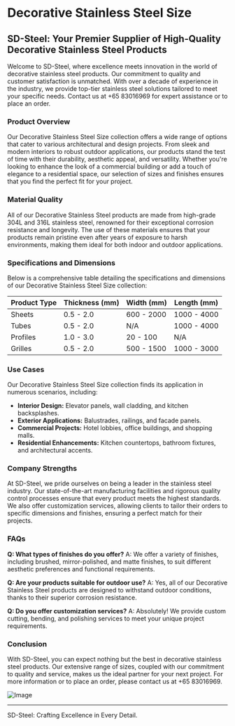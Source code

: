 # Decorative Stainless Steel Size

## SD-Steel: Your Premier Supplier of High-Quality Decorative Stainless Steel Products

Welcome to SD-Steel, where excellence meets innovation in the world of decorative stainless steel products. Our commitment to quality and customer satisfaction is unmatched. With over a decade of experience in the industry, we provide top-tier stainless steel solutions tailored to meet your specific needs. Contact us at +65 83016969 for expert assistance or to place an order.

### Product Overview

Our Decorative Stainless Steel Size collection offers a wide range of options that cater to various architectural and design projects. From sleek and modern interiors to robust outdoor applications, our products stand the test of time with their durability, aesthetic appeal, and versatility. Whether you're looking to enhance the look of a commercial building or add a touch of elegance to a residential space, our selection of sizes and finishes ensures that you find the perfect fit for your project.

### Material Quality

All of our Decorative Stainless Steel products are made from high-grade 304L and 316L stainless steel, renowned for their exceptional corrosion resistance and longevity. The use of these materials ensures that your products remain pristine even after years of exposure to harsh environments, making them ideal for both indoor and outdoor applications.

### Specifications and Dimensions

Below is a comprehensive table detailing the specifications and dimensions of our Decorative Stainless Steel Size collection:

| **Product Type** | **Thickness (mm)** | **Width (mm)** | **Length (mm)** |
|------------------|--------------------|----------------|-----------------|
| Sheets           | 0.5 - 2.0          | 600 - 2000     | 1000 - 4000     |
| Tubes            | 0.5 - 2.0          | N/A            | 1000 - 4000     |
| Profiles         | 1.0 - 3.0          | 20 - 100       | N/A             |
| Grilles          | 0.5 - 2.0          | 500 - 1500     | 1000 - 3000     |

### Use Cases

Our Decorative Stainless Steel Size collection finds its application in numerous scenarios, including:
- **Interior Design:** Elevator panels, wall cladding, and kitchen backsplashes.
- **Exterior Applications:** Balustrades, railings, and facade panels.
- **Commercial Projects:** Hotel lobbies, office buildings, and shopping malls.
- **Residential Enhancements:** Kitchen countertops, bathroom fixtures, and architectural accents.

### Company Strengths

At SD-Steel, we pride ourselves on being a leader in the stainless steel industry. Our state-of-the-art manufacturing facilities and rigorous quality control processes ensure that every product meets the highest standards. We also offer customization services, allowing clients to tailor their orders to specific dimensions and finishes, ensuring a perfect match for their projects.

### FAQs

**Q: What types of finishes do you offer?**
A: We offer a variety of finishes, including brushed, mirror-polished, and matte finishes, to suit different aesthetic preferences and functional requirements.

**Q: Are your products suitable for outdoor use?**
A: Yes, all of our Decorative Stainless Steel products are designed to withstand outdoor conditions, thanks to their superior corrosion resistance.

**Q: Do you offer customization services?**
A: Absolutely! We provide custom cutting, bending, and polishing services to meet your unique project requirements.

### Conclusion

With SD-Steel, you can expect nothing but the best in decorative stainless steel products. Our extensive range of sizes, coupled with our commitment to quality and service, makes us the ideal partner for your next project. For more information or to place an order, please contact us at +65 83016969.

![Image](https://github.com/user-attachments/assets/2567258e-e124-4816-932d-1809bd27ef0b)

---

SD-Steel: Crafting Excellence in Every Detail.